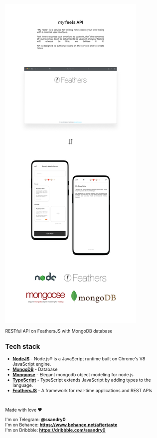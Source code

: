 <img src="./md/frame.png" />

RESTful API on FeathersJS with MongoDB database

## Tech stack

- **[NodeJS]** - Node.js® is a JavaScript runtime built on Chrome's V8 JavaScript engine.
- **[MongoDB]** - Database
- **[Mongoose]** - Elegant mongodb object modeling for node.js
- **[TypeScript]** - TypeScript extends JavaScript by adding types to the language.
- **[FeathersJS]** - A framework for real-time applications and REST APIs

<br />

Made with love ❤️

I'm on Telegram: **@ssandry0** \
I'm on Behance: **https://www.behance.net/aftertaste** \
I'm on Dribbble: **https://dribbble.com/ssandry0**

[nodejs]: https://nodejs.org/en/
[mongodb]: https://www.mongodb.com/
[mongoose]: https://mongoosejs.com/docs/
[typescript]: https://www.typescriptlang.org/
[feathersjs]: https://feathersjs.com/
